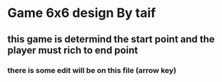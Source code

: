 # Game 6x6 design By taif 

## this game is determind the start point and the player must rich to end point 

### there is some edit will be on this file (arrow key)
